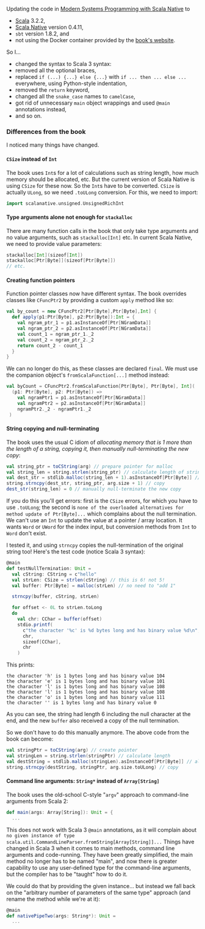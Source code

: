 Updating the code in [Modern Systems Programming with Scala Native](https://pragprog.com/titles/rwscala/modern-systems-programming-with-scala-native/) to
- [Scala](https://www.scala-lang.org/) 3.2.2,
- [Scala Native](https://scala-native.org/en/stable/) version 0.4.11, 
- `sbt` version 1.8.2, and
- not using the Docker container provided by the [book's website](https://media.pragprog.com/titles/rwscala/code/rwscala-code.zip).

So I... 

- changed the syntax to Scala 3 syntax:
- removed all the optional braces, 
- replaced `if (...) {...} else {...}` with `if ... then ... else ...` everywhere, using Python-style indentation,
- removed the `return` keyword, 
- changed all the `snake_case` names to `camelCase`, 
- got rid of unnecessary `main` object wrappings and used `@main` annotations instead, 
- and so on.

### Differences from the book

I noticed many things have changed.

#### `CSize` instead of `Int`

The book uses `Int`s for a lot of calculations such as string length, how much memory should be allocated, etc. But the current version of Scala Native is using `CSize` for these now. So the `Int`s have to be converted. `CSize` is actually `ULong`, so we need `.toULong` conversion. For this, we need to import:

```scala
import scalanative.unsigned.UnsignedRichInt
```

#### Type arguments alone not enough for `stackalloc`

There are many function calls in the book that only take type arguments and no value arguments, such as `stackalloc[Int]` etc. In current Scala Native, we need to provide value parameters:

```scala
stackalloc[Int](sizeof[Int])
stackalloc[Ptr[Byte]](sizeof[Ptr[Byte]])
// etc.
```

#### Creating function pointers

Function pointer classes now have different syntax. The book overrides classes like `CFuncPtr2` by providing a custom `apply` method like so:

```scala
val by_count = new CFuncPtr2[Ptr[Byte],Ptr[Byte],Int] {
  def apply(p1:Ptr[Byte], p2:Ptr[Byte]):Int = {
    val ngram_ptr_1 = p1.asInstanceOf[Ptr[NGramData]]
    val ngram_ptr_2 = p2.asInstanceOf[Ptr[NGramData]]
    val count_1 = ngram_ptr_1._2
    val count_2 = ngram_ptr_2._2
    return count_2 - count_1
  }
}
```

We can no longer do this, as these classes are declared `final`. We must use the companion object's `fromScalaFunction[...]` method instead:

```scala
val byCount = CFuncPtr2.fromScalaFunction[Ptr[Byte], Ptr[Byte], Int](
  (p1: Ptr[Byte], p2: Ptr[Byte]) =>
    val ngramPtr1 = p1.asInstanceOf[Ptr[NGramData]]
    val ngramPtr2 = p2.asInstanceOf[Ptr[NGramData]]
    ngramPtr2._2 - ngramPtr1._2
 )
```

#### String copying and null-terminating

The book uses the usual C idiom of *allocating memory that is 1 more than the length of a string, copying it, then manually null-terminating the new copy*:

```scala
val string_ptr = toCString(arg) // prepare pointer for malloc
val string_len = string.strlen(string_ptr) // calculate length of string to be copied
val dest_str = stdlib.malloc(string_len + 1).asInstanceOf[Ptr[Byte]] // alloc 1 more
string.strncpy(dest_str, string_ptr, arg.size + 1) // copy
dest_str(string_len) = 0 // manually null-terminate the new copy
```

If you do this you'll get errors: first is the `CSize` errors, for which you have to use `.toULong`; the second is `none of the overloaded alternatives for method update of Ptr[Byte]...` which complains about the null termination. We can't use an `Int` to update the value at a pointer / array location. It wants `Word` or `UWord` for the index input, but conversion methods from `Int` to `Word` don't exist.

I tested it, and using `strncpy` copies the null-termination of the original string too! Here's the test code (notice Scala 3 syntax):

```scala
@main
def testNullTermination: Unit =
  val cString: CString = c"hello"
  val strLen: CSize = strlen(cString) // this is 6! not 5!
  val buffer: Ptr[Byte] = malloc(strLen) // no need to "add 1"

  strncpy(buffer, cString, strLen)

  for offset <- 0L to strLen.toLong
  do
    val chr: CChar = buffer(offset)
    stdio.printf(
      c"the character '%c' is %d bytes long and has binary value %d\n",
      chr,
      sizeof[CChar],
      chr
    )
```

This prints:

```
the character 'h' is 1 bytes long and has binary value 104
the character 'e' is 1 bytes long and has binary value 101
the character 'l' is 1 bytes long and has binary value 108
the character 'l' is 1 bytes long and has binary value 108
the character 'o' is 1 bytes long and has binary value 111
the character '' is 1 bytes long and has binary value 0
```

As you can see, the string had length 6 including the null character at the end, and the new `buffer` also received a copy of the null termination.

So we don't have to do this manually anymore. The above code from the book can become:

```scala
val stringPtr = toCString(arg) // create pointer
val stringLen = string.strlen(stringPtr) // calculate length
val destString = stdlib.malloc(stringLen).asInstanceOf[Ptr[Byte]] // allocate
string.strncpy(destString, stringPtr, arg.size.toULong) // copy
```

#### Command line arguments: `String*` instead of `Array[String]`

The book uses the old-school C-style "`argv`" approach to command-line arguments from Scala 2:

```scala
def main(args: Array[String]): Unit = {
  ...  
```

This does not work with Scala 3 `@main` annotations, as it will complain about `no given instance of type scala.util.CommandLineParser.fromString[Array[String]]...` Things have changed in Scala 3 when it comes to main methods, command line arguments and code-running. They have been greatly simplified, the main method no longer has to be named "main", and now there is greater capability to use any user-defined type for the command-line arguments, but the compiler has to be "taught" how to do it. 

We could do that by providing the given instance... but instead we fall back on the "arbitrary number of parameters of the same type" approach (and rename the method while we're at it):

```scala
@main
def nativePipeTwo(args: String*): Unit =
  ...
```

